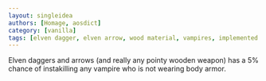 ```yaml
---
layout: singleidea
authors: [Homage, aosdict]
category: [vanilla]
tags: [elven dagger, elven arrow, wood material, vampires, implemented in xnethack]
---
```

Elven daggers and arrows (and really any pointy wooden weapon) has a 5% chance of instakilling any vampire who is not wearing body armor.
